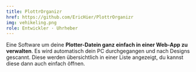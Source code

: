 ```yaml
---
title: PlottrOrganizr
href: https://github.com/EricHier/PlottrOrganizr
img: vehikeling.png
role: Entwickler · Uhrheber
---
```

Eine Software um deine **Plotter-Datein ganz einfach in einer Web-App zu verwalten**. Es wird automatisch dein PC durchgegangen und nach Designs gescannt. Diese werden übersichtlich in einer Liste angezeigt, du kannst diese dann auch einfach öffnen.